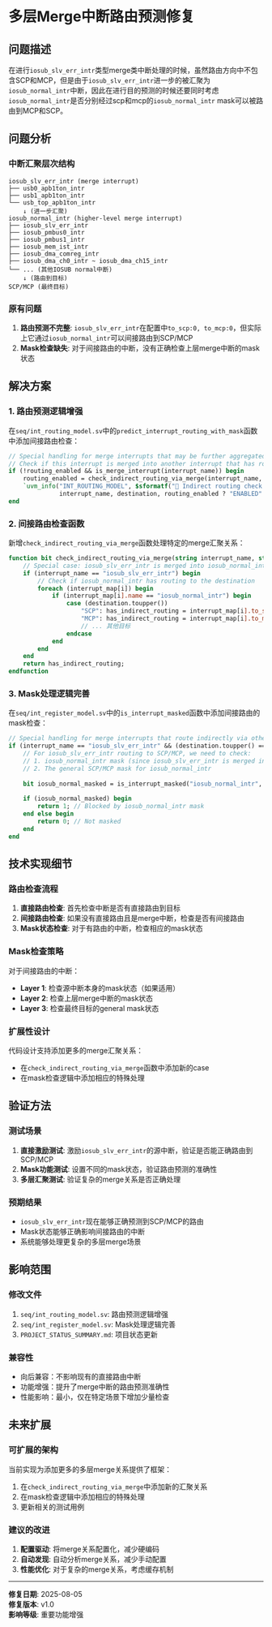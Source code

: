 # 多层Merge中断路由预测修复

## 问题描述

在进行`iosub_slv_err_intr`类型merge类中断处理的时候，虽然路由方向中不包含SCP和MCP，但是由于`iosub_slv_err_intr`进一步的被汇聚为`iosub_normal_intr`中断，因此在进行目的预测的时候还要同时考虑`iosub_normal_intr`是否分别经过scp和mcp的`iosub_normal_intr` mask可以被路由到MCP和SCP。

## 问题分析

### 中断汇聚层次结构

```
iosub_slv_err_intr (merge interrupt)
├── usb0_apb1ton_intr
├── usb1_apb1ton_intr  
└── usb_top_apb1ton_intr
    ↓ (进一步汇聚)
iosub_normal_intr (higher-level merge interrupt)
├── iosub_slv_err_intr
├── iosub_pmbus0_intr
├── iosub_pmbus1_intr
├── iosub_mem_ist_intr
├── iosub_dma_comreg_intr
├── iosub_dma_ch0_intr ~ iosub_dma_ch15_intr
└── ... (其他IOSUB normal中断)
    ↓ (路由到目标)
SCP/MCP (最终目标)
```

### 原有问题

1. **路由预测不完整**: `iosub_slv_err_intr`在配置中`to_scp:0, to_mcp:0`，但实际上它通过`iosub_normal_intr`可以间接路由到SCP/MCP
2. **Mask检查缺失**: 对于间接路由的中断，没有正确检查上层merge中断的mask状态

## 解决方案

### 1. 路由预测逻辑增强

在`seq/int_routing_model.sv`中的`predict_interrupt_routing_with_mask`函数中添加间接路由检查：

```systemverilog
// Special handling for merge interrupts that may be further aggregated
// Check if this interrupt is merged into another interrupt that has routing
if (!routing_enabled && is_merge_interrupt(interrupt_name)) begin
    routing_enabled = check_indirect_routing_via_merge(interrupt_name, destination);
    `uvm_info("INT_ROUTING_MODEL", $sformatf("🔗 Indirect routing check via merge: interrupt '%s' to '%s' = %s",
              interrupt_name, destination, routing_enabled ? "ENABLED" : "DISABLED"), UVM_HIGH)
end
```

### 2. 间接路由检查函数

新增`check_indirect_routing_via_merge`函数处理特定的merge汇聚关系：

```systemverilog
function bit check_indirect_routing_via_merge(string interrupt_name, string destination);
    // Special case: iosub_slv_err_intr is merged into iosub_normal_intr
    if (interrupt_name == "iosub_slv_err_intr") begin
        // Check if iosub_normal_intr has routing to the destination
        foreach (interrupt_map[i]) begin
            if (interrupt_map[i].name == "iosub_normal_intr") begin
                case (destination.toupper())
                    "SCP": has_indirect_routing = interrupt_map[i].to_scp;
                    "MCP": has_indirect_routing = interrupt_map[i].to_mcp;
                    // ... 其他目标
                endcase
            end
        end
    end
    return has_indirect_routing;
endfunction
```

### 3. Mask处理逻辑完善

在`seq/int_register_model.sv`中的`is_interrupt_masked`函数中添加间接路由的mask检查：

```systemverilog
// Special handling for merge interrupts that route indirectly via other merge interrupts
if (interrupt_name == "iosub_slv_err_intr" && (destination.toupper() == "SCP" || destination.toupper() == "MCP")) begin
    // For iosub_slv_err_intr routing to SCP/MCP, we need to check:
    // 1. iosub_normal_intr mask (since iosub_slv_err_intr is merged into it)
    // 2. The general SCP/MCP mask for iosub_normal_intr
    
    bit iosub_normal_masked = is_interrupt_masked("iosub_normal_intr", destination, routing_model);
    
    if (iosub_normal_masked) begin
        return 1; // Blocked by iosub_normal_intr mask
    end else begin
        return 0; // Not masked
    end
end
```

## 技术实现细节

### 路由检查流程

1. **直接路由检查**: 首先检查中断是否有直接路由到目标
2. **间接路由检查**: 如果没有直接路由且是merge中断，检查是否有间接路由
3. **Mask状态检查**: 对于有路由的中断，检查相应的mask状态

### Mask检查策略

对于间接路由的中断：
- **Layer 1**: 检查源中断本身的mask状态（如果适用）
- **Layer 2**: 检查上层merge中断的mask状态
- **Layer 3**: 检查最终目标的general mask状态

### 扩展性设计

代码设计支持添加更多的merge汇聚关系：
- 在`check_indirect_routing_via_merge`函数中添加新的case
- 在mask检查逻辑中添加相应的特殊处理

## 验证方法

### 测试场景

1. **直接激励测试**: 激励`iosub_slv_err_intr`的源中断，验证是否能正确路由到SCP/MCP
2. **Mask功能测试**: 设置不同的mask状态，验证路由预测的准确性
3. **多层汇聚测试**: 验证复杂的merge关系是否正确处理

### 预期结果

- `iosub_slv_err_intr`现在能够正确预测到SCP/MCP的路由
- Mask状态能够正确影响间接路由的中断
- 系统能够处理更复杂的多层merge场景

## 影响范围

### 修改文件

1. `seq/int_routing_model.sv`: 路由预测逻辑增强
2. `seq/int_register_model.sv`: Mask处理逻辑完善
3. `PROJECT_STATUS_SUMMARY.md`: 项目状态更新

### 兼容性

- 向后兼容：不影响现有的直接路由中断
- 功能增强：提升了merge中断的路由预测准确性
- 性能影响：最小，仅在特定场景下增加少量检查

## 未来扩展

### 可扩展的架构

当前实现为添加更多的多层merge关系提供了框架：
1. 在`check_indirect_routing_via_merge`中添加新的汇聚关系
2. 在mask检查逻辑中添加相应的特殊处理
3. 更新相关的测试用例

### 建议的改进

1. **配置驱动**: 将merge关系配置化，减少硬编码
2. **自动发现**: 自动分析merge关系，减少手动配置
3. **性能优化**: 对于复杂的merge关系，考虑缓存机制

---

**修复日期**: 2025-08-05  
**修复版本**: v1.0  
**影响等级**: 重要功能增强
